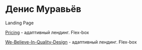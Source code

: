 

# Денис Муравьёв
Landing Page


[Pricing](https://denya-m.github.io/pricing/ "Прайс-лист") - адаптивный лендинг. Flex-box

[We-Believe-In-Quality-Design](https://denya-m.github.io/We-Believe-In-Quality-Design/ "We-Believe-In-Quality-Design") - адаптивный лендинг. Flex-box
